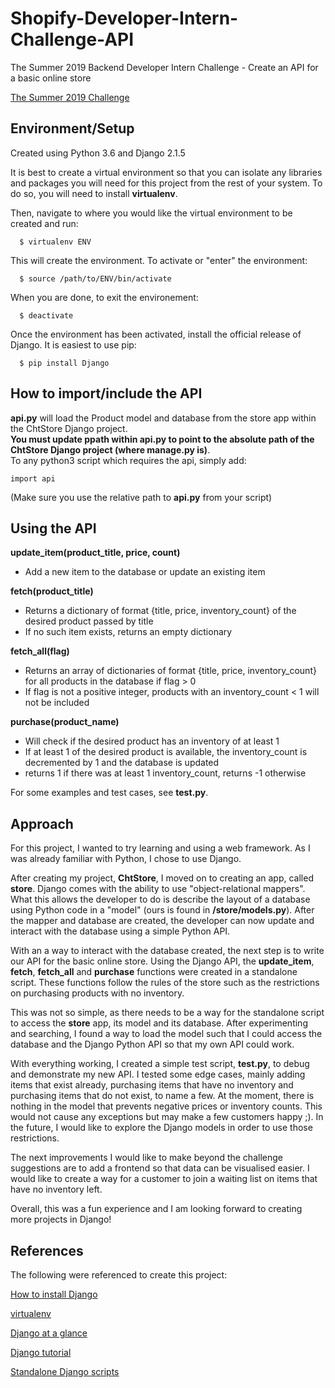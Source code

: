 # Shopify-Developer-Intern-Challenge-API
The Summer 2019 Backend Developer Intern Challenge - Create an API for a basic online store

[The Summer 2019 Challenge](https://docs.google.com/document/d/1J49NAOIoWYOumaoQCKopPfudWI_jsQWVKlXmw1f1r-4/preview) 

## Environment/Setup
  Created using Python 3.6 and Django 2.1.5
  
  It is best to create a virtual environment so that you can isolate any libraries and packages you will need for this project from the rest of your system.  To do so, you will need to install **virtualenv**.
  
  Then, navigate to where you would like the virtual environment to be created and run:
  
      $ virtualenv ENV    
      
  This will create the environment.  To activate or "enter" the environment:
  
      $ source /path/to/ENV/bin/activate
  
  When you are done, to exit the environement:
  
      $ deactivate
  
  Once the environment has been activated, install the official release of Django. It is easiest to use pip:
  
      $ pip install Django
  
## How to import/include the API
   **api.py** will load the Product model and database from the store app within the ChtStore Django project.    
   **You must update ppath within api.py to point to the absolute path of the ChtStore Django project (where manage.py is)**.  
   To any python3 script which requires the api, simply add:
 
    import api
  
   (Make sure you use the relative path to **api.py** from your script)
  

## Using the API

  **update_item(product_title, price, count)**
  
   - Add a new item to the database or update an existing item
    
  **fetch(product_title)**
    
   - Returns a dictionary of format {title, price, inventory_count} of the desired product passed by title
   - If no such item exists, returns an empty dictionary
    
  **fetch_all(flag)**
    
   - Returns an array of dictionaries of format {title, price, inventory_count} for all products in the database if flag > 0
   - If flag is not a positive integer, products with an inventory_count < 1 will not be included
    
  **purchase(product_name)**
    
   - Will check if the desired product has an inventory of at least 1
   - If at least 1 of the desired product is available, the inventory_count is decremented by 1 and the database is updated
   - returns 1 if there was at least 1 inventory_count, returns -1 otherwise
   
   For some examples and test cases, see **test.py**.
 
## Approach 
For this project, I wanted to try learning and using a web framework.  As I was already familiar with Python, I chose to use Django.  

After creating my project, **ChtStore**, I moved on to creating an app, called **store**.  Django comes with the ability to use "object-relational mappers".  What this allows the developer to do is describe the layout of a database using Python code in a "model" (ours is found in **/store/models.py**).  After the mapper and database are created, the developer can now update and interact with the database using a simple Python API.  

With an a way to interact with the database created, the next step is to write our API for the basic online store.  Using the Django API, the **update_item**, **fetch**, **fetch_all** and **purchase** functions were created in a standalone script.  These functions follow the rules of the store such as the restrictions on purchasing products with no inventory.

This was not so simple, as there needs to be a way for the standalone script to access the **store** app, its model and its database.  After experimenting and searching, I found a way to load the model such that I could access the database and the Django Python API so that my own API could work.

With everything working, I created a simple test script, **test.py**, to debug and demonstrate my new API.  I tested some edge cases, mainly adding items that exist already, purchasing items that have no inventory and purchasing items that do not exist, to name a few. At the moment, there is nothing in the model that prevents negative prices or inventory counts.  This would not cause any exceptions but may make a few customers happy ;). In the future, I would like to explore the Django models in order to use those restrictions.

The next improvements I would like to make beyond the challenge suggestions are to add a frontend so that data can be visualised easier.  I would like to create a way for a customer to join a waiting list on items that have no inventory left.

Overall, this was a fun experience and I am looking forward to creating more projects in Django!

## References
The following were referenced to create this project:

  [How to install Django](https://docs.djangoproject.com/en/2.1/topics/install/)
  
  [virtualenv](https://virtualenv.pypa.io/en/latest/)
  
  [Django at a glance](https://docs.djangoproject.com/en/2.1/intro/overview/)
  
  [Django tutorial](https://docs.djangoproject.com/en/2.1/intro/tutorial01/)
  
  [Standalone Django scripts](https://www.stavros.io/posts/standalone-django-scripts-definitive-guide/)
